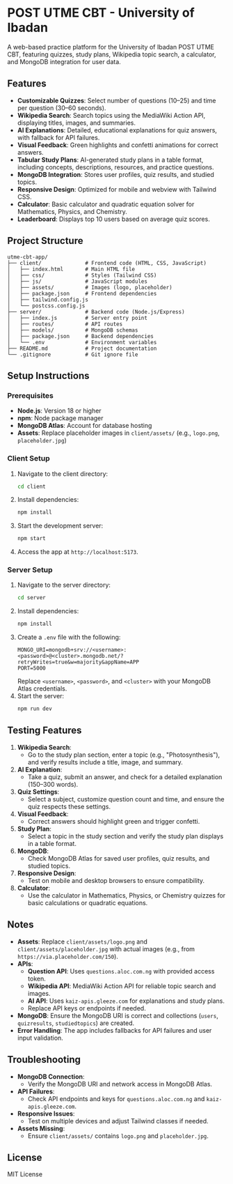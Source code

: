 
# POST UTME CBT - University of Ibadan

A web-based practice platform for the University of Ibadan POST UTME CBT, featuring quizzes, study plans, Wikipedia topic search, a calculator, and MongoDB integration for user data.

## Features

- **Customizable Quizzes**: Select number of questions (10–25) and time per question (30–60 seconds).
- **Wikipedia Search**: Search topics using the MediaWiki Action API, displaying titles, images, and summaries.
- **AI Explanations**: Detailed, educational explanations for quiz answers, with fallback for API failures.
- **Visual Feedback**: Green highlights and confetti animations for correct answers.
- **Tabular Study Plans**: AI-generated study plans in a table format, including concepts, descriptions, resources, and practice questions.
- **MongoDB Integration**: Stores user profiles, quiz results, and studied topics.
- **Responsive Design**: Optimized for mobile and webview with Tailwind CSS.
- **Calculator**: Basic calculator and quadratic equation solver for Mathematics, Physics, and Chemistry.
- **Leaderboard**: Displays top 10 users based on average quiz scores.

## Project Structure

```
utme-cbt-app/
├── client/              # Frontend code (HTML, CSS, JavaScript)
│   ├── index.html       # Main HTML file
│   ├── css/             # Styles (Tailwind CSS)
│   ├── js/              # JavaScript modules
│   ├── assets/          # Images (logo, placeholder)
│   ├── package.json     # Frontend dependencies
│   ├── tailwind.config.js
│   └── postcss.config.js
├── server/              # Backend code (Node.js/Express)
│   ├── index.js         # Server entry point
│   ├── routes/          # API routes
│   ├── models/          # MongoDB schemas
│   ├── package.json     # Backend dependencies
│   └── .env             # Environment variables
├── README.md            # Project documentation
└── .gitignore           # Git ignore file
```

## Setup Instructions

### Prerequisites

- **Node.js**: Version 18 or higher
- **npm**: Node package manager
- **MongoDB Atlas**: Account for database hosting
- **Assets**: Replace placeholder images in `client/assets/` (e.g., `logo.png`, `placeholder.jpg`)

### Client Setup

1. Navigate to the client directory:
   ```bash
   cd client
   ```
2. Install dependencies:
   ```bash
   npm install
   ```
3. Start the development server:
   ```bash
   npm start
   ```
4. Access the app at `http://localhost:5173`.

### Server Setup

1. Navigate to the server directory:
   ```bash
   cd server
   ```
2. Install dependencies:
   ```bash
   npm install
   ```
3. Create a `.env` file with the following:
   ```
   MONGO_URI=mongodb+srv://<username>:<password>@<cluster>.mongodb.net/?retryWrites=true&w=majority&appName=APP
   PORT=5000
   ```
   Replace `<username>`, `<password>`, and `<cluster>` with your MongoDB Atlas credentials.
4. Start the server:
   ```bash
   npm run dev
   ```

## Testing Features

1. **Wikipedia Search**:
   - Go to the study plan section, enter a topic (e.g., "Photosynthesis"), and verify results include a title, image, and summary.
2. **AI Explanation**:
   - Take a quiz, submit an answer, and check for a detailed explanation (150–300 words).
3. **Quiz Settings**:
   - Select a subject, customize question count and time, and ensure the quiz respects these settings.
4. **Visual Feedback**:
   - Correct answers should highlight green and trigger confetti.
5. **Study Plan**:
   - Select a topic in the study section and verify the study plan displays in a table format.
6. **MongoDB**:
   - Check MongoDB Atlas for saved user profiles, quiz results, and studied topics.
7. **Responsive Design**:
   - Test on mobile and desktop browsers to ensure compatibility.
8. **Calculator**:
   - Use the calculator in Mathematics, Physics, or Chemistry quizzes for basic calculations or quadratic equations.

## Notes

- **Assets**: Replace `client/assets/logo.png` and `client/assets/placeholder.jpg` with actual images (e.g., from `https://via.placeholder.com/150`).
- **APIs**:
  - **Question API**: Uses `questions.aloc.com.ng` with provided access token.
  - **Wikipedia API**: MediaWiki Action API for reliable topic search and images.
  - **AI API**: Uses `kaiz-apis.gleeze.com` for explanations and study plans.
  - Replace API keys or endpoints if needed.
- **MongoDB**: Ensure the MongoDB URI is correct and collections (`users`, `quizresults`, `studiedtopics`) are created.
- **Error Handling**: The app includes fallbacks for API failures and user input validation.

## Troubleshooting

- **MongoDB Connection**:
  - Verify the MongoDB URI and network access in MongoDB Atlas.
- **API Failures**:
  - Check API endpoints and keys for `questions.aloc.com.ng` and `kaiz-apis.gleeze.com`.
- **Responsive Issues**:
  - Test on multiple devices and adjust Tailwind classes if needed.
- **Assets Missing**:
  - Ensure `client/assets/` contains `logo.png` and `placeholder.jpg`.

## License

MIT License

